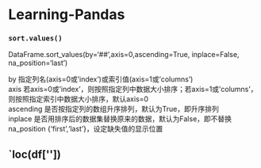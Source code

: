 # Learning-Pandas


### `sort.values()` <br>
DataFrame.sort_values(by=‘##’,axis=0,ascending=True, inplace=False, na_position=‘last’)  <br>

by	        指定列名(axis=0或’index’)或索引值(axis=1或’columns’) <br>
axis	      若axis=0或’index’，则按照指定列中数据大小排序；若axis=1或’columns’，则按照指定索引中数据大小排序，默认axis=0 <br>
ascending	  是否按指定列的数组升序排列，默认为True，即升序排列 <br>
inplace	    是否用排序后的数据集替换原来的数据，默认为False，即不替换 <br>
na_position	{‘first’,‘last’}，设定缺失值的显示位置 <br>


## `loc(df[''])
